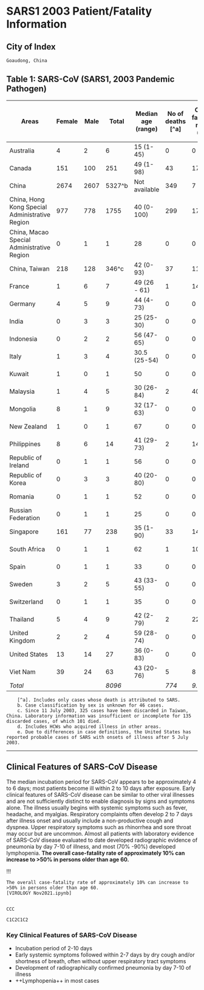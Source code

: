 # SARS1 2003 Patient/Fatality Information

## City of Index

    Goaudong, China

## Table 1: SARS-CoV (SARS1, 2003 Pandemic Pathogen)

Areas|Female|Male|Total|Median age (range)|No of deaths [^a] |Case fatality ratio (%)|Number of imported cases (%)|Number of HCW affected (%)|Date onset first probable case|Date onset last probable case
---|--- |--- |---- |--- |----|---- |---- |--- |--- |---
Australia|4|2|6|15 (1-45)|0|0|6 (100)|0 (0)|26-Feb-03|1-Apr-03
Canada|151|100|251|49 (1-98)|43|17|5 (2)|109 (43)|23-Feb-03|12-Jun-03
China|2674|2607|5327^b|Not available|349|7|Not Applicable|1002 (19)|16-Nov-02|3-Jun-03
China, Hong Kong Special Administrative Region|977|778|1755|40 (0-100)|299|17|Not Applicable|386 (22)|15-Feb-03|31-May-03
China, Macao Special Administrative Region|0|1|1|28|0|0|1 (100)|0 (0)|5-May-03|5-May-03
China, Taiwan|218|128|346^c|42 (0-93)|37|11|21 (6)|68 (20)|25-Feb-03|15-Jun-03
France|1|6|7|49 (26 - 61)|1|14|7 (100)|2 (29)^d|21-Mar-03|3-May-03
Germany|4|5|9|44 (4-73)|0|0|9 (100)|1 (11)|9-Mar-03|6-May-03
India|0|3|3|25 (25-30)|0|0|3 (100)|0 (0)|25-Apr-03|6-May-03
Indonesia|0|2|2|56 (47-65)|0|0|2 (100)|0 (0)|6-Apr-03|17-Apr-03
Italy|1|3|4|30.5 (25-54)|0|0|4 (100)|0 (0)|12-Mar-03|20-Apr-03
Kuwait|1|0|1|50|0|0|1 (100)|0 (0)|9-Apr-03|9-Apr-03
Malaysia|1|4|5|30 (26-84)|2|40|5 (100)|0 (0)|14-Mar-03|22-Apr-03
Mongolia|8|1|9|32 (17-63)|0|0|8 (89)|0 (0)|31-Mar-03|6-May-03
New Zealand|1|0|1|67|0|0|1 (100)|0 (0)|20-Apr-03|20-Apr-03
Philippines|8|6|14|41 (29-73)|2|14|7 (50)|4 (29)|25-Feb-03|5-May-03
Republic of Ireland|0|1|1|56|0|0|1 (100)|0 (0)|27-Feb-03|27-Feb-03
Republic of Korea|0|3|3|40 (20-80)|0|0|3 (100)|0 (0)|25-Apr-03|10-May-03
Romania|0|1|1|52|0|0|1 (100)|0 (0)|19-Mar-03|19-Mar-03
Russian Federation|0|1|1|25|0|0|Not Available|0 (0)|5-May-03|5-May-03
Singapore|161|77|238|35 (1-90)|33|14|8 (3)|97 (41)|25-Feb-03|5-May-03
South Africa|0|1|1|62|1|100|1 (100)|0 (0)|3-Apr-03|3-Apr-03
Spain|0|1|1|33|0|0|1 (100)|0 (0)|26-Mar-03|26-Mar-03
Sweden|3|2|5|43 (33-55)|0|0|5 (100)|0 (0)|28-Mar-03|23-Apr-03
Switzerland|0|1|1|35|0|0|1 (100)|0 (0)|9-Mar-03|9-Mar-03
Thailand|5|4|9|42 (2-79)|2|22|9 (100)|1 (11)^d|11-Mar-03|27-May-03
United Kingdom|2|2|4|59 (28-74)|0|0|4 (100)|0 (0)|1-Mar-03|1-Apr-03
United States|13|14|27|36 (0-83)|0|0|27 (100)|0 (0)|24-Feb-03|13-Jul-03^e
Viet Nam|39|24|63|43 (20-76)|5|8|1 (2)|36 (57)|23-Feb-03|14-Apr-03
*Total*| | |*8096*| |*774*|*9.6*|*142*|*1706*| |

``` FOOTNOTES FOR TABLE 1
    [^a]. Includes only cases whose death is attributed to SARS.
    b. Case classification by sex is unknown for 46 cases.
    c. Since 11 July 2003, 325 cases have been discarded in Taiwan, China. Laboratory information was insufficient or incomplete for 135 discarded cases, of which 101 died.
    d. Includes HCWs who acquired illness in other areas.
    e. Due to differences in case definitions, the United States has reported probable cases of SARS with onsets of illness after 5 July 2003.
```

---

## Clinical Features of SARS-CoV Disease

The median incubation period for SARS-CoV appears to be approximately 4 to 6 days; most patients become ill within 2 to 10 days after exposure. Early clinical features of SARS-CoV disease can be similar to other viral illnesses and are not sufficiently distinct to enable diagnosis by signs and symptoms alone. The illness usually begins with systemic symptoms such as fever, headache, and myalgias. Respiratory complaints often develop 2 to 7 days after illness onset and usually include a non-productive cough and dyspnea. Upper respiratory symptoms such as rhinorrhea and sore throat may occur but are uncommon. Almost all patients with laboratory evidence of SARS-CoV disease evaluated to date developed radiographic evidence of pneumonia by day 7-10 of illness, and most (70% -90%) developed lymphopenia. **The overall case-fatality rate of approximately 10% can increase to >50% in persons older than age 60.**

!!!

    The overall case-fatality rate of approximately 10% can increase to >50% in persons older than age 60.
    [VIROLOGY Nov2021.ipynb]   

```smiles

CCC 

C1C2C1C2

```

### Key Clinical Features of SARS-CoV Disease

- Incubation period of 2-10 days
- Early systemic symptoms followed within 2-7 days by dry cough and/or shortness of breath, often without upper respiratory tract symptoms
- Development of radiographically confirmed pneumonia by day 7-10 of illness
- ++Lymphopenia++ in most cases
